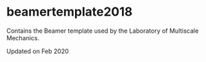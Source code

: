 # beamertemplate2018
Contains the Beamer template used by the Laboratory of Multiscale Mechanics. 

Updated on Feb 2020 
